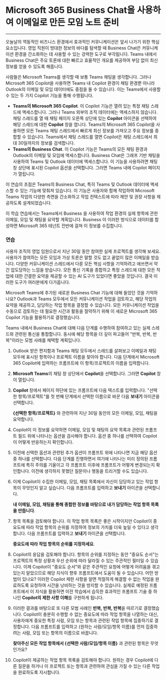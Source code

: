 
# Microsoft 365 Business Chat을 사용하여 이메일로 만든 모임 노트 준비
---
오늘날의 역동적인 비즈니스 환경에서 효과적인 커뮤니케이션은 앞서 나가기 위한 핵심 요소입니다. 영업 직원이 방대한 정보의 바다를 탐색할 때 Business Chat은 커뮤니케이션 환경을 간소화하는 데 사용할 수 있는 강력한 도구로 부각됩니다. Teams 내에서 Business Chat은 주요 토론에 대한 빠르고 효율적인 개요를 제공하여 부담 없이 최신 정보를 얻을 수 있도록 해줍니다.

사람들은 Microsoft Teams를 생각할 때 보통 Teams 채팅을 생각합니다. 그러나 Microsoft 365 Copilot을 사용하면 Teams 내 Copilot 환경이 채팅 환경뿐 아니라 Outlook의 이메일 및 모임 데이터에도 중점을 둘 수 있습니다. 이는 Teams에서 사용할 수 있는 두 가지 Copilot 기능을 통해 수행됩니다.

 -  **Teams의 Microsoft 365 Copilot**. 이 Copilot 기능은 열려 있는 특정 채팅 스레드에 액세스합니다. 그러나 Teams 외부의 조직 데이터에는 액세스하지 않습니다. 채팅 스레드를 열 때 채팅 페이지 오른쪽 상단에 있는 **Copilot** 아이콘을 선택하여 해당 스레드에 대한 **Copilot** 창을 엽니다. Teams의 Microsoft 365 Copilot을 사용하면 모든 Teams 채팅 스레드에서 빠르게 최신 정보를 가져오고 주요 정보를 종합할 수 있습니다. Teams에서 채팅 스레드를 열면 Copilot은 채팅 스레드에서 최대 30일까지의 정보를 검색합니다.
 -  **Teams의 Business Chat**. 이 Copilot 기능은 Teams의 모든 채팅 환경과 Outlook의 이메일 및 모임에 액세스합니다. Business Chat은 그래프 기반 채팅을 사용하여 Teams 및 Outlook 데이터에 액세스합니다. 이 기능을 사용하려면 채팅 창 상단에 표시된 Copilot 옵션을 선택합니다. 그러면 Teams 내에 Copilot 페이지가 열립니다.

이 연습의 초점은 Teams의 Business Chat, 특히 Teams 및 Outlook 데이터에 액세스할 수 있는 기능에 맞춰져 있습니다. 이 기능은 사용자와 함께 작업하여 Microsoft Teams 작업의 다양한 측면을 간소화하고 작업 컨텍스트에 따라 제안 및 권장 사항을 제공하도록 설계되었습니다.

이 학습 연습에서는 Teams에서 Business 을 사용하여 작업 환경의 실제 항목에 관한 이메일, 모임 및 채팅을 요약할 계획입니다. Business 이 이러한 방식으로 데이터를 합성하면 Microsoft 365 테넌트 전반에 걸쳐 이 정보를 수집합니다.

### 연습

사용자 조직의 영업 임원으로서 지난 30일 동안 참여한 실제 프로젝트를 생각해 보세요. 사용자가 참여하는 모든 모임과 가상 토론은 말할 것도 없고 끝없이 많은 이메일을 받습니다. 다양한 커뮤니케이션 스레드에서 다룬 모든 핵심 사항을 기억하려고 애쓰면서 약간 압도당하는 느낌을 받습니다. 모든 통신 기록을 종합하고 특정 스레드에 대한 모든 작업에 대한 간결한 요약을 제공할 수 있는 AI 도구가 있었다면 좋았을 것입니다. 결국 이러한 도구가 여러분에게 다가옵니다.

Microsoft Teams에 추가된 새로운 Business Chat 기능에 대해 들었던 것을 기억하나요? Outlook과 Teams 모두에서 모든 커뮤니케이션 작업을 검토하고, 해당 작업의 요약을 제공하고, 담당하는 작업 항목을 결정할 수 있습니다. 모든 커뮤니케이션 작업을 수동으로 검토하는 데 필요한 시간과 활동을 절약하기 위해 이 새로운 Microsoft 365 Copilot 기능을 활용하기로 결정했습니다.

Teams 내에서 Business Chat에 대해 다음 단계를 수행하여 참여하고 있는 실제 스레드와 관련된 통신을 통합합니다. 동시에 해당 항목을 더 깊이 파고들어 "반복, 반복, 반복"이라는 모범 사례를 채택할 계획입니다.

1.  Outlook 받은 편지함과 Teams 채팅 모두에서 스레드를 살펴보고 이메일과 채팅 모두에 표시된 항목이나 프로젝트 이름을 찾아야 합니다. 다음 단계에서 Microsoft 365 Copilot에 입력하는 프롬프트에 이 항목/프로젝트의 이름을 입력합니다.
2.  **Microsoft Teams**의 채팅 창 상단에서 **Copilot**을 선택합니다. 그러면 **Copilot** 창이 열립니다.
3.  **Copilot** 창에서 페이지 하단에 있는 프롬프트에 다음 텍스트를 입력합니다. "선택한 항목/프로젝트"를 첫 번째 단계에서 선택한 이름으로 바꾼 다음 **보내기** 아이콘을 선택합니다.
    
    **\{선택한 항목/프로젝트\}** 와 관련하여 지난 30일 동안의 모든 이메일, 모임, 채팅을 요약합니다.
4.  Copilot이 이 정보를 요약하면 이메일, 모임 및 채팅의 요약 목록과 관련된 프롬프트 필드 위에 나타나는 옵션을 검사해야 합니다. 옵션 중 하나를 선택하여 Copilot이 어떻게 반응하는지 확인합니다.
5.  이전에 선택한 옵션과 관련된 추가 옵션이 프롬프트 위에 나타나면 지금 해당 옵션 중 하나를 선택합니다. 다음 단계를 진행하면서 여기에 나타나는 미리 정의된 프롬프트에 특히 주의를 기울이고 각 프롬프트 이후에 프롬프트가 어떻게 변경되는지 확인합니다. 이전에 생각하지 못했던 질문이나 행동을 트리거할 수도 있습니다.
6.  이제 Copilot이 수집한 이메일, 모임, 채팅 목록에서 자신이 담당하고 있는 작업 항목이 무엇인지 알고 싶습니다. 다음 프롬프트를 입력하고 **보내기** 아이콘을 선택합니다.
    
    **내 이메일, 모임, 채팅을 통해 종합한 정보를 바탕으로 내가 담당하는 작업 항목 목록을 만듭니다**.
7.  항목 목록을 검토해야 합니다. 이 작업 항목 목록은 좋은 시작이지만 Copilot이 중요도에 따라 작업 항목의 순위를 지정하여 정보의 가치를 더욱 높일 수 있다고 생각합니다. 다음 프롬프트를 입력하고 **보내기** 아이콘을 선택합니다.
    
    **중요도에 따라 작업 항목의 순위를 지정하세요**.
8.  Copilot의 응답을 검토해야 합니다. 항목의 순위를 지정하는 동안 "중요도 순서"는 프로젝트의 특정 상황과 우선 순위에 따라 달라질 수 있는 주관적인 필터일 수 있습니다. 이제 Copilot이 "중요도 순서"와 같은 주관적인 요청에 어떻게 어려움을 겪고 있는지 알았으므로 해당 지식이 향후 프롬프트에서 도움이 될 수 있습니다. 어떤 방법이 있나요? 이러한 Copilot 제한 사항을 알면 적절하게 해결할 수 없는 작업을 완료하도록 요청하여 시간을 낭비하는 것을 방지할 수 있습니다. 실제로 예정된 프롬프트에서 이 지식을 활용하면 이전 학습에서 습득한 효과적인 프롬프트 기술 중 하나인 **Copilot의 제한 사항 이해**를 구현하게 됩니다.
9.  이러한 결과를 바탕으로 또 다른 모범 사례인 **반복, 반복, 반복**을 따르기로 결정했습니다. Copilot이 충분히 수행할 수 없는 중요도에 따라 작업 항목을 나열하는 대신, 사용자에게 중요한 특정 사람, 모임 또는 항목과 관련된 작업 항목에 집중하기로 결정합니다. 다음 프롬프트를 입력하고 \{원하는 사람/모임/항목 이름\}를 먼저 집중하려는 사람, 모임 또는 항목의 이름으로 바꿉니다.
    
    **찾아주신 모든 작업 항목에서 \{선택한 사람/모임/항목 이름\}** 과 관련된 항목은 무엇인가요?
10. Copilot이 제공하는 작업 항목 목록을 검토해야 합니다. 원하는 경우 Copilot에 다른 질문을 하거나 이 프로젝트 또는 항목과 관련하여 관심을 가질 수 있는 다른 작업을 완료하도록 지시합니다.
